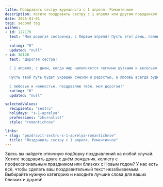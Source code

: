 ```yaml
---
title: Поздравить сестру журналиста с 1 апреля. Романтичное
description: Хотите поздравить сестру с 1 апреля или другим праздником? Наш ИИ создаст незабываемое поздравление, а вы обязательно выделитесь среди других.  
date: 2025-01-01
tags: second tag
wishes:
- id: 127179
  text: "Моя дорогая сестричка, с Первым апреля! Пусть этот день, полный лёгкой  шутки и весеннего настроения, станет предвестником ярких событий в твоей жизни, такой же искрометной и неповторимой, как твои журналистские расследования.  Пусть  каждая строчка твоих статей будет пронизана любовью к жизни и  искренностью, а каждое  слово  —  маленьким шедевром.  Желаю тебе  океана вдохновения,  ярких  историй и  безграничного счастья!  Целую тебя крепко-крепко!
  "
  rating: "0"
  updated: "null"
- id: 36126
  text: "Дорогая сестра!
  
  С 1 апреля, с днем, когда мир наполняется легкими шутками и весельем! В этот особенный день хочу пожелать тебе, как талантливому журналисту, чтобы каждая твоя история была наполнена вдохновением и искренностью, а каждая строчка — романтикой и надеждой.
  
  Пусть твой путь будет украшен смехом и радостью, а любовь всегда будет источником силы и мотивации. Ты умеешь видеть красоту в каждом мгновении, и пусть этотApril будет полон ярких впечатлений и приятных сюрпризов!
  
  С любовью и нежностью, поздравляю тебя, моя дорогая!"
  rating: "0"
  updated: "null"

selectedValues:
  recipients: "sestru"
  holidays: "s-1-aprelya"
  professions: "zhurnalist"
  style: "romantichnoe"

links:
- slug: "pozdravit-sestru-s-1-aprelya-romantichnoe"
  title: "Поздравить сестру с 1 апреля. Романтичное"
---
```


Здесь вы найдете отличную подборку поздравлений на любой случай.
Хотите поздравить друга с днём рождения, коллегу с профессиональным праздником или близких с Новым годом? У нас есть всё, чтобы сделать ваш поздравительный текст незабываемым. Выбирайте нужную категорию и находите лучшие слова для ваших близких и друзей!
